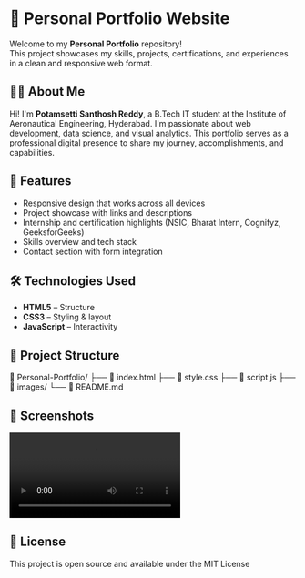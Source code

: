 # 💼 Personal Portfolio Website

Welcome to my **Personal Portfolio** repository!  
This project showcases my skills, projects, certifications, and experiences in a clean and responsive web format.

## 👨‍💻 About Me

Hi! I'm **Potamsetti Santhosh Reddy**, a B.Tech IT student at the Institute of Aeronautical Engineering, Hyderabad. I'm passionate about web development, data science, and visual analytics. This portfolio serves as a professional digital presence to share my journey, accomplishments, and capabilities.

## 🚀 Features

- Responsive design that works across all devices
- Project showcase with links and descriptions
- Internship and certification highlights (NSIC, Bharat Intern, Cognifyz, GeeksforGeeks)
- Skills overview and tech stack
- Contact section with form integration

## 🛠️ Technologies Used

- **HTML5** – Structure
- **CSS3** – Styling & layout
- **JavaScript** – Interactivity

## 📂 Project Structure

📁 Personal-Portfolio/
├── 📄 index.html
├── 📄 style.css
├── 📄 script.js
├── 📁 images/
└── 📄 README.md

## 📸 Screenshots
![images](demo.mp4)


## 📜 License

This project is open source and available under the MIT License
